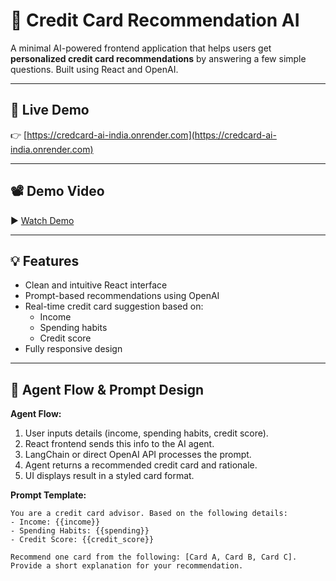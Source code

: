 # 🧠 Credit Card Recommendation AI

A minimal AI-powered frontend application that helps users get **personalized credit card recommendations** by answering a few simple questions. Built using React and OpenAI.

---

## 🔗 Live Demo

👉 [https://credcard-ai-india.onrender.com](https://credcard-ai-india.onrender.com)

---

## 📽 Demo Video

▶️ [Watch Demo](https://link-to-your-video.com)  

---

## 💡 Features

- Clean and intuitive React interface
- Prompt-based recommendations using OpenAI
- Real-time credit card suggestion based on:
  - Income
  - Spending habits
  - Credit score
- Fully responsive design

---

## 🧠 Agent Flow & Prompt Design

**Agent Flow:**

1. User inputs details (income, spending habits, credit score).
2. React frontend sends this info to the AI agent.
3. LangChain or direct OpenAI API processes the prompt.
4. Agent returns a recommended credit card and rationale.
5. UI displays result in a styled card format.

**Prompt Template:**

```text
You are a credit card advisor. Based on the following details:
- Income: {{income}}
- Spending Habits: {{spending}}
- Credit Score: {{credit_score}}

Recommend one card from the following: [Card A, Card B, Card C].
Provide a short explanation for your recommendation.
